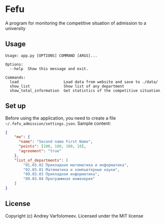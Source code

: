 Fefu
====

A program for monitoring the competitive situation of admission to a university

## Usage
```
Usage: app.py [OPTIONS] COMMAND [ARGS]...

Options:
  --help  Show this message and exit.

Commands:
  load                    Load data from website and save to ./data/
  show_list               Show list of any department
  show_total_information  Get statistics of the competitive situation

```

## Set up
Before using the application, you need to create a file ```~/.fefu_admission/settings.json```. Sample content:
```json
{
    "me": {
      "name": "Second name First Name",
      "points": [100, 100, 100, 10],
      "agreement": "true"
    },
    "list_of_departments": [
        "01.03.02 Прикладная математика и информатика",
        "02.03.01 Математика и компьютерные науки",
        "09.03.03 Прикладная информатика",
        "09.03.04 Программная инженерия"
    ]
}

```

## License

Copyright (c) Andrey Varfolomeev. Licensed under the MIT license